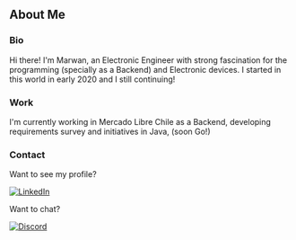 ## About Me
### Bio
Hi there! I'm Marwan, an Electronic Engineer with strong fascination for the programming (specially as a Backend) and Electronic devices. I started in this world in early 2020 and I still continuing!

### Work
I'm currently working in Mercado Libre Chile as a Backend, developing requirements survey and initiatives in Java, (soon Go!)

### Contact
Want to see my profile?

[![LinkedIn](https://img.shields.io/badge/LinkedIn-0077B5?style=for-the-badge&logo=linkedin&logoColor=white)](https://www.linkedin.com/in/marwan-makarem/)

Want to chat?

[![Discord](https://img.shields.io/badge/Discord-7289DA?style=for-the-badge&logo=discord&logoColor=white)](https://discordapp.com/users/497541666320810005)
